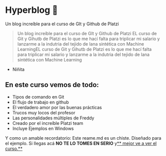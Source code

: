 # Hyperblog 💚
Un blog increíble para el curso de GIt y Github de Platzi
> Un blog increíble para el curso de GIt y Github de Platzi
EL curso de Git y Gihutb de Platzi es lo que me hací falta para triplicar mi salario y lanzarme a la indutria del tejido de lana sintética con Machine LearningEL curso de Git y Gihutb de Platzi es lo que me hací falta para triplicar mi salario y lanzarme a la indutria del tejido de lana sintética con Machine Learning
- Niñita 

## En este curso vemos de todo: 
- Tipos de comando en Git
- El flujo de trabajo en github
- El verdadero amor por las buenas prácticas
- Trucos muy locos del profesor
- Las personalidades múltiples de Freddy
- Creado por el increíble Platzi team
- Incluye Ejemplos en Windows

Y como un amable recordatorio: Este reame.md es un chiste. Diseñado para el ejemplo. Si llegas acá **NO TE LO TOMES EN SERIO** y[** mejor ve a ver el curso.**](http://https://platzi.com/clases/1557-git-github/19977-readmemd-es-una-excelente-practica/ " mejor ve a ver el curso.")
